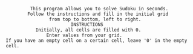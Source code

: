              This program allows you to solve Sudoku in seconds.
            Follow the instructions and fill in the initial grid
                    from top to bottom, left to right.
                            INSTRUCTIONS
               Initially, all cells are filled with 0.
                   Enter values from your grid.
    If you have an empty cell on a certain cell, leave '0' in the empty cell.
